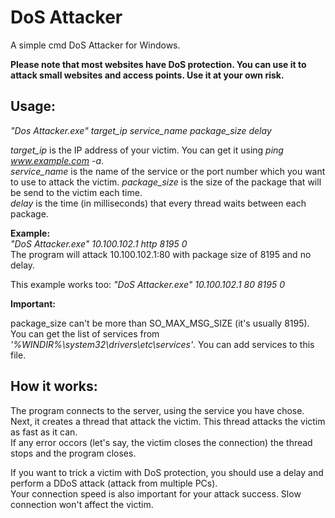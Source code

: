 # DoS Attacker
A simple cmd DoS Attacker for Windows.

**Please note that most websites have DoS protection. You can use it to attack small websites and access points. Use it at your own risk.**
## Usage:
*"Dos Attacker.exe" target_ip service_name package_size delay*

*target_ip* is the IP address of your victim. You can get it using *ping www.example.com -a*.  
*service_name* is the name of the service or the port number which you want to use to attack the victim.
*package_size* is the size of the package that will be send to the victim each time.  
*delay* is the time (in milliseconds) that every thread waits between each package.

**Example:**  
*"DoS Attacker.exe" 10.100.102.1 http 8195 0*  
The program will attack 10.100.102.1:80 with package size of 8195 and no delay.

This example works too: *"DoS Attacker.exe" 10.100.102.1 80 8195 0*

**Important:**

package_size can't be more than SO_MAX_MSG_SIZE (it's usually 8195).  
You can get the list of services from *'%WINDIR%\\system32\\drivers\\etc\\services'*. You can add services to this file.  

## How it works:
The program connects to the server, using the service you have chose.  
Next, it creates a thread that attack the victim. This thread attacks the victim as fast as it can.  
If any error occors (let's say, the victim closes the connection) the thread stops and the program closes.

If you want to trick a victim with DoS protection, you should use a delay and perform a DDoS attack (attack from multiple PCs).  
Your connection speed is also important for your attack success. Slow connection won't affect the victim.
